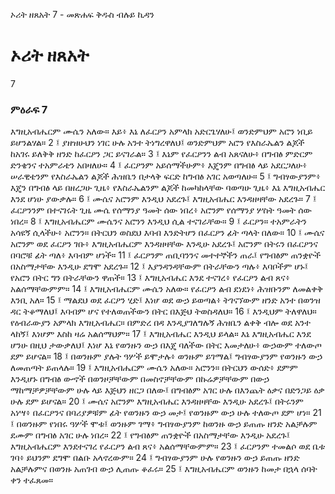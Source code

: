 ﻿
 ኦሪት ዘጸአት 7 - መጽሐፍ ቅዱስ ብሉይ ኪዳን
# ኦሪት ዘጸአት
7
### ምዕራፍ 7
እግዚአብሔርም ሙሴን አለው። እይ፥ እኔ ለፈርዖን አምላክ አድርጌሃለሁ፤ ወንድምህም አሮን ነቢይ ይሆንልሃል።
2 ፤ ያዘዝሁህን ነገር ሁሉ አንተ ትነግረዋለህ፤ ወንድምህም አሮን የእስራኤልን ልጆች ከአገሩ ይለቅቅ ዘንድ ከፈርዖን ጋር ይናገራል።
3 ፤ እኔም የፈርዖንን ልብ አጸናለሁ፥ በግብፅ ምድርም ድንቄንና ተአምራቴን አበዛለሁ።
4 ፤ ፈርዖንም አይሰማችሁም፥ እጄንም በግብፅ ላይ አደርጋለሁ፥ ሠራዊቴንም የእስራኤልን ልጆች ሕዝቤን በታላቅ ፍርድ ከግብፅ አገር አወጣለሁ።
5 ፤ ግብፃውያንም፥ እጄን በግብፅ ላይ በዘረጋሁ ጊዜ፥ የእስራኤልንም ልጆች ከመካከላቸው ባወጣሁ ጊዜ፥ እኔ እግዚአብሔር እንደ ሆነሁ ያውቃሉ።
6 ፤ ሙሴና አሮንም እንዲህ አደረጉ፤ እግዚአብሔር እንዳዘዛቸው አደረጉ።
7 ፤ ፈርዖንንም በተናገሩት ጊዜ ሙሴ የሰማንያ ዓመት ሰው ነበረ፥ አሮንም የሰማንያ ሦስት ዓመት ሰው ነበረ።
8 ፤ እግዚአብሔርም ሙሴንና አሮንን እንዲህ ሲል ተናገራቸው።
9 ፤ ፈርዖን። ተአምራትን አሳዩኝ ሲላችሁ፥ አሮንን። በትርህን ወስደህ እባብ እንድትሆን በፈርዖን ፊት ጣላት በለው።
10 ፤ ሙሴና አሮንም ወደ ፈርዖን ገቡ፥ እግዚአብሔርም እንዳዘዛቸው እንዲሁ አደረጉ፤ አሮንም በትሩን በፈርዖንና በባሮቹ ፊት ጣለ፥ እባብም ሆነች።
11 ፤ ፈርዖንም ጠቢባንንና መተተኞችን ጠራ፤ የግብፅም ጠንቋዮች በአስማታቸው እንዲሁ ደግሞ አደረጉ።
12 ፤ እያንዳንዳቸውም በትራቸውን ጣሉ፥ እባቦችም ሆኑ፤ የአሮን በትር ግን በትራቸውን ዋጠች።
13 ፤ እግዚአብሔር እንደ ተናገረ፥ የፈርዖን ልብ ጸና፥ አልሰማቸውምም።
14 ፤ እግዚአብሔርም ሙሴን አለው። የፈርዖን ልብ ደነደነ፥ ሕዝቡንም ለመልቀቅ እንቢ አለ።
15 ፤ ማልደህ ወደ ፈርዖን ሂድ፤ እነሆ ወደ ውኃ ይወጣል፥ ትገናኘውም ዘንድ አንተ በወንዝ ዳር ትቆማለህ፤ እባብም ሆና የተለወጠችውን በትር በእጅህ ትወስዳለህ።
16 ፤ እንዲህም ትለዋለህ። የዕብራውያን አምላክ እግዚአብሔር። በምድረ በዳ እንዲያገለግሉኝ ሕዝቤን ልቀቅ ብሎ ወደ አንተ ላከኝ፤ እነሆም እስከ ዛሬ አልሰማህም።
17 ፤ እግዚአብሔር እንዲህ ይላል። እኔ እግዚአብሔር እንደ ሆንሁ በዚህ ታውቃለህ፤ እነሆ እኔ የወንዙን ውኃ በእጄ ባለችው በትር እመታለሁ፥ ውኃውም ተለውጦ ደም ይሆናል።
18 ፤ በወንዙም ያሉት ዓሦች ይሞታሉ፥ ወንዙም ይገማል፤ ግብፃውያንም የወንዙን ውኃ ለመጠጣት ይጠላሉ።
19 ፤ እግዚአብሔርም ሙሴን አለው። አሮንን። በትርህን ውሰድ፥ ደምም እንዲሆኑ በግብፅ ውኆች በወንዞቻቸውም በመስኖቻቸውም በኩሬዎቻቸውም በውኃ ማከማቻዎቻቸውም ሁሉ ላይ እጅህን ዘርጋ በለው፤ በግብፅም አገር ሁሉ በእንጨት ዕቃና በድንጋይ ዕቃ ሁሉ ደም ይሆናል።
20 ፤ ሙሴና አሮንም እግዚአብሔር እንዳዘዛቸው እንዲሁ አደረጉ፤ በትሩንም አነሣ፥ በፈርዖንና በባሪያዎቹም ፊት የወንዙን ውኃ መታ፤ የወንዙም ውኃ ሁሉ ተለውጦ ደም ሆነ።
21 ፤ በወንዙም የነበሩ ዓሦች ሞቱ፤ ወንዙም ገማ፥ ግብፃውያንም ከወንዙ ውኃ ይጠጡ ዘንድ አልቻሉም ደሙም በግብፅ አገር ሁሉ ነበረ።
22 ፤ የግብፅም ጠንቋዮች በአስማታቸው እንዲሁ አደረጉ፤ እግዚአብሔርም እንደተናገረ የፈርዖን ልብ ጸና፥ አልሰማቸውምም።
23 ፤ ፈርዖንም ተመልሶ ወደ ቤቱ ገባ፥ ይህንም ደግሞ በልቡ አላኖረውም።
24 ፤ ግብፃውያንም ሁሉ የወንዙን ውኃ ይጠጡ ዘንድ አልቻሉምና በወንዙ አጠገብ ውኃ ሊጠጡ ቆፈሩ።
25 ፤ እግዚአብሔርም ወንዙን ከመታ በኋላ ሰባት ቀን ተፈጸመ። 

